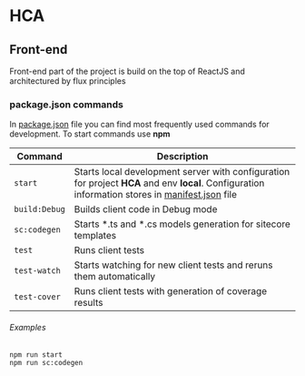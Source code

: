 # HCA

## Front-end

Front-end part of the project is build on the top of ReactJS and architectured by flux principles

### package.json commands

In [package.json](package.json) file you can find most frequently used commands for development. To start commands use **npm**

| Command | Description |
| --- | --- |
| `start` | Starts local development server with configuration for project **HCA** and env **local**. Configuration information stores in [manifest.json](Project/HCA/client/manifest.json) file |
| `build:Debug` | Builds client code in Debug mode |
| `sc:codegen` | Starts *.ts and *.cs models generation for sitecore templates |
| `test` | Runs client tests |
| `test-watch` | Starts watching for new client tests and reruns them automatically |
| `test-cover` | Runs client tests with generation of coverage results |

###### Examples

 ```
 npm run start
 npm run sc:codegen
 ```
